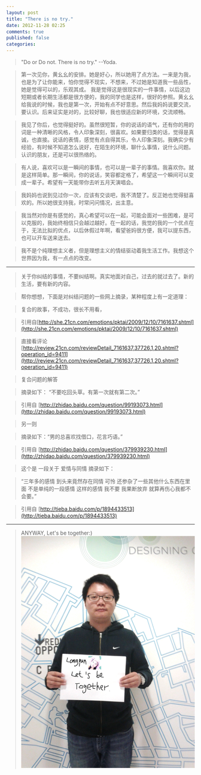 ```yaml
---
layout: post
title: "There is no try."
date: 2012-11-28 02:25
comments: true
published: false
categories: 
---
```

> "Do or Do not. There is no try."  --Yoda.

> 第一次见你，黄幺幺的安排。她是好心，所以她用了点方法。一来是为我，也是为了让你能来，怕你觉得不现实，不想来，不过她是知道我一些品性，她是觉得可以的，乐观其成。
> 我是觉得这是很现实的一件事情，以后这边短期或者长期生活都是很方便的，我的同学也是这样，很好的参照。黄幺幺给我说的时候，我也是第一次，开始有点不好意思。然后我妈妈说要交流，要认识。后来证实是对的，比较好聊，我也很适应新的环境，交流顺畅。 

> 我见了你后，也觉得挺好的。虽然很短暂，你的说话的语气，还有你的用的词是一种清晰的风格，令人印象深刻，很喜欢。如果要归类的话，觉得是真诚，也直接。说话的表情，感觉有点自得其乐，令人印象深刻。我确实少有经验，有时候不知道怎么说好，在陌生的环境，聊什么事情，说什么问题。认识的朋友，还是可以很热络的。

> 有人说，喜欢可以是一瞬间的事情，也可以是一辈子的事情。我喜欢你。就是这样简单。那一瞬间，你的说话，笑容都定格了，希望这一个瞬间可以变成一辈子。希望有一天能带你去听五月天演唱会。

> 我妈妈也说到见过你一次，应该有交谈吧，我不清楚了。反正她也觉得挺喜欢的。所以她很支持我，时常问问情况，出主意。

> 我当然对你是有感觉的，真心希望可以在一起，可能会面对一些困难，是可以克服的，我始终相信只会越过越好。在一起的话，我觉的我的一个优点在于，无法比拟的优点，以后休假过年啊，看望爸妈很方便，我可以提东西，也可以开车送来送去。

> 我不是个纯理想主义者，但是理想主义的情结驱动着我生活工作。我想这个世界因为我，有一点点的改变。

- - -


> 关于你纠结的事情，不要纠结啊。真实地面对自己，过去的就过去了。新的生活，要有新的内容。


> 帮你想想，下面是对纠结问题的一些网上摘录，某种程度上有一定道理：


> 复合的故事，不成功，很长不用看，

> 引用自[http://she.21cn.com/emotions/pktai/2009/12/10/7161637.shtml](http://she.21cn.com/emotions/pktai/2009/12/10/7161637.shtml)

>直接看评论 [http://review.21cn.com/reviewDetail_7161637,37726,1,20.shtml?operation_id=9411](http://review.21cn.com/reviewDetail_7161637,37726,1,20.shtml?operation_id=9411)

 

> 复合问题的解答

> 摘录如下： “不要吃回头草。有第一次就有第二次。”

> 引用自 [http://zhidao.baidu.com/question/99193073.html](http://zhidao.baidu.com/question/99193073.html)

> 另一则

> 摘录如下：“男的总喜欢找借口，花言巧语。”

> 引用自 [http://zhidao.baidu.com/question/379939230.html](http://zhidao.baidu.com/question/379939230.html)



> 这个是 一段关于 爱情与同情
> 摘录如下：

> “三年多的感情 到头来竟然存在同情 可怜 还参杂了一些其他什么东西在里面 不是单纯的一段感情 这样的感情 我不要 我果断放弃 就算再伤心我都不会要。”

> 引用自 [http://tieba.baidu.com/p/1894433513](http://tieba.baidu.com/p/1894433513)

- - -

> ANYWAY, Let's be together:)
![MISSZENG](/images/post_zlq.jpg)


